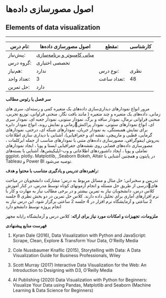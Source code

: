 # اصول مصورسازی داده‌ها
## Elements of data visualization
_______________________________________________________________________________
| نام درس:    | اصول مصورسازی داده‌ها                                                         | مقطع:       | کارشناسی      |
| ----------- | ----------------------------------------------------------------------------- | ----------- | ------------- |
| پیش‌نیاز:   | [مبانی کامپیوتر و برنامه‌سازی](base/Fundamentals-of-Computer-Programming.md)
 | گروه درس:   | تخصصی اختیاری |
| هم‌نیاز:    | ندارد                                                                         | نوع درس:    | نظری          |
| تعداد واحد: | 3                                                                             | تعداد ساعت: | 48            |
| حل تمرین:   |  دارد                                                                         |             |               |

**سر فصل یا رئوس مطالب**

مرور انواع نمودارهای دیداری‌سازی داده‌های یک متغیره کمی و رسته‌ای، سری های زمانی، داده‌های یک متغیره و چند متغیره ( مانند بافت نگار، منحنی فراوانی، توزیع تجربی، منحنی فراوانی نرمال،  نمودار ساقه و برگ، نمودار ستونی، نمودار جعبه ای، نمودار  سری زمانی و نمایش روند، انواع نمودار دایرهای، انواع نمودارهای ستونی، نمودار پراکنش برای نمایش همبستگی، به نمودار جریان، نمودارهای شبکه ای، درختی، نمودارهای گرمایی، قطبی و مارپیچی،  نقشه ای و جغرافیایی)، آشنایی با دیداری سازی اطلاعات به‌روش اینفوگرافی، مصورسازی داده‌های متنی با نمودارهای مناسب از جمله ابرکلمات ، مصورسازی داده‌های فضایی روی نقشه‌های جغرافیایی ایستا و پویا ، ایجاد نمودارهای تعاملی و پویا ، ایجاد داشبوردهای اطلاعاتی و وب-اپلیکیشن‌ها، آشنایی با بسته‌های ggplot، plotly، Matplotlib, ,Seaborn  Bokeh, Altair در پایتون و همچنین آشنایی با Tableau و  Power BI توصیه می‌شود. 

**راهبردهای تدریس و یادگیری متناسب با محتوا و هدف:** 

تدریس و سخنرانی؛ حل مثال و مسائل مربوط به درس؛ مشارکت دانشجویان در مباحث درسی از طریق حل مسئله و انجام آزمونهای کوتاه توسط مدرس، در کنار آموزشهای کلاس درس، دانشجویان نیاز  به تمرین بیشتر و در برخی مطالب نیاز به مهارت و کار با نرم افزارهای آماری برای تحلیل داده دارند. کلاس حل تمرین در دو بخش نظری 8 جلسه 2 ساعتی و آزمایشگاه نرم افزار در 4 جلسه 2 ساعتی برگزار شود. این درس نیاز به انجام پروژه توسط دانشجو دارد

**ملزومات، تجهیزات و امکانات مورد نیاز برای ارائه**: کلاس درس و آزمایشگاه رایانه مجهز

**فهرست منابع پیشنهادی**

1. Kyran Dale (2016), Data Visualization with Python and JavaScript: Scrape, Clean, Explore & Transform Your Data, O'Reilly Media

1. Cole Nussbaumer Knaflic  (2015), Storytelling with Data: A Data Visualization Guide for Business Professionals, Wiley 

1. Scott Murray (2017) Interactive Data Visualization for the Web: An Introduction to Designing with D3, O'Reilly Media

1. AI Publishing (2020) Data Visualization with Python for Beginners: Visualize Your Data using Pandas, Matplotlib and Seaborn (Machine Learning & Data Science for Beginners) 
